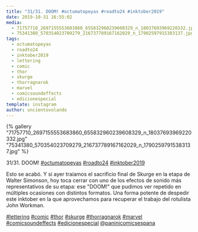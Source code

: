 ```yaml
---
title: "31/31. DOOM! #octumatopeyas #roadto24 #inktober2019"
date: 2019-10-31 16:55:02
media: 
  - 71757710_2697155553683860_655832960239608329_n_18037693969220332.jpg
  - 75341380_570354023709279_216737789167162029_n_17902597915383137.jpg
tags: 
  - octumatopeyas
  - roadto24
  - inktober2019
  - lettering
  - comic
  - thor
  - skurge
  - thorragnarok
  - marvel
  - comicsoundeffects
  - edicionespecial
template: instagram
author: uncientovolando
---
```


{% gallery "71757710_2697155553683860_655832960239608329_n_18037693969220332.jpg" "75341380_570354023709279_216737789167162029_n_17902597915383137.jpg" %}

31/31. DOOM! [#octumatopeyas](/etiquetas/octumatopeyas) [#roadto24](/etiquetas/roadto24) [#inktober2019](/etiquetas/inktober2019)

Esto se acabó. Y si ayer traíamos el sacrificio final de Skurge en la etapa de Walter Simonson, hoy toca cerrar con uno de los efectos de sonido más representativos de su etapa: ese "DOOM!" que pudimos ver repetido en múltiples ocasiones con distintos formatos. Una forma potente de despedir este inktober en la que aprovechamos para recuperar el trabajo del rotulista John Workman.

[#lettering](/etiquetas/lettering) [#comic](/etiquetas/comic) [#thor](/etiquetas/thor) [#skurge](/etiquetas/skurge) [#thorragnarok](/etiquetas/thorragnarok) [#marvel](/etiquetas/marvel) [#comicsoundeffects](/etiquetas/comicsoundeffects) [#edicionespecial](/etiquetas/edicionespecial) [@paninicomicsespana](https://instagram.com/paninicomicsespana)
